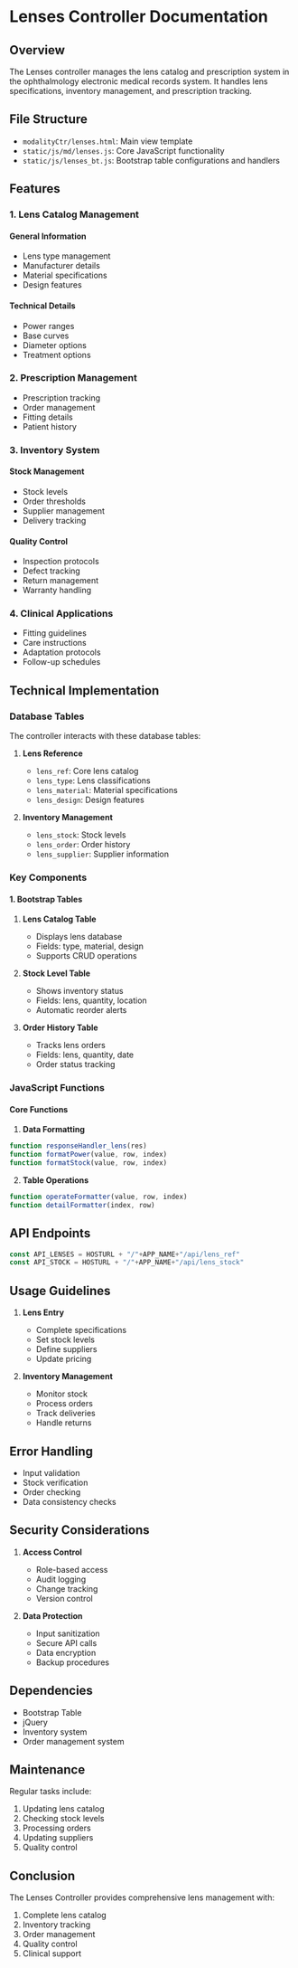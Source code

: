 # Lenses Controller Documentation

## Overview

The Lenses controller manages the lens catalog and prescription system in the ophthalmology electronic medical records system. It handles lens specifications, inventory management, and prescription tracking.

## File Structure

- `modalityCtr/lenses.html`: Main view template
- `static/js/md/lenses.js`: Core JavaScript functionality
- `static/js/lenses_bt.js`: Bootstrap table configurations and handlers

## Features

### 1. Lens Catalog Management

#### General Information

- Lens type management
- Manufacturer details
- Material specifications
- Design features

#### Technical Details

- Power ranges
- Base curves
- Diameter options
- Treatment options

### 2. Prescription Management

- Prescription tracking
- Order management
- Fitting details
- Patient history

### 3. Inventory System

#### Stock Management

- Stock levels
- Order thresholds
- Supplier management
- Delivery tracking

#### Quality Control

- Inspection protocols
- Defect tracking
- Return management
- Warranty handling

### 4. Clinical Applications

- Fitting guidelines
- Care instructions
- Adaptation protocols
- Follow-up schedules

## Technical Implementation

### Database Tables

The controller interacts with these database tables:

1. **Lens Reference**
   - `lens_ref`: Core lens catalog
   - `lens_type`: Lens classifications
   - `lens_material`: Material specifications
   - `lens_design`: Design features

2. **Inventory Management**
   - `lens_stock`: Stock levels
   - `lens_order`: Order history
   - `lens_supplier`: Supplier information

### Key Components

#### 1. Bootstrap Tables

1. **Lens Catalog Table**
   - Displays lens database
   - Fields: type, material, design
   - Supports CRUD operations

2. **Stock Level Table**
   - Shows inventory status
   - Fields: lens, quantity, location
   - Automatic reorder alerts

3. **Order History Table**
   - Tracks lens orders
   - Fields: lens, quantity, date
   - Order status tracking

### JavaScript Functions

#### Core Functions

1. **Data Formatting**

```javascript
function responseHandler_lens(res)
function formatPower(value, row, index)
function formatStock(value, row, index)
```

2. **Table Operations**

```javascript
function operateFormatter(value, row, index)
function detailFormatter(index, row)
```

## API Endpoints

```javascript
const API_LENSES = HOSTURL + "/"+APP_NAME+"/api/lens_ref"
const API_STOCK = HOSTURL + "/"+APP_NAME+"/api/lens_stock"
```

## Usage Guidelines

1. **Lens Entry**
   - Complete specifications
   - Set stock levels
   - Define suppliers
   - Update pricing

2. **Inventory Management**
   - Monitor stock
   - Process orders
   - Track deliveries
   - Handle returns

## Error Handling

- Input validation
- Stock verification
- Order checking
- Data consistency checks

## Security Considerations

1. **Access Control**
   - Role-based access
   - Audit logging
   - Change tracking
   - Version control

2. **Data Protection**
   - Input sanitization
   - Secure API calls
   - Data encryption
   - Backup procedures

## Dependencies

- Bootstrap Table
- jQuery
- Inventory system
- Order management system

## Maintenance

Regular tasks include:

1. Updating lens catalog
2. Checking stock levels
3. Processing orders
4. Updating suppliers
5. Quality control

## Conclusion

The Lenses Controller provides comprehensive lens management with:

1. Complete lens catalog
2. Inventory tracking
3. Order management
4. Quality control
5. Clinical support
